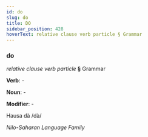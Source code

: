 ```yaml
---
id: do
slug: do
title: DO
sidebar_position: 428
hoverText: relative clause verb particle § Grammar
---
```


### do

*relative clause verb particle* **§** Grammar

**Verb**: -

**Noun**: -

**Modifier**: -

Hausa dà /dà/

*Nilo-Saharan Language Family*